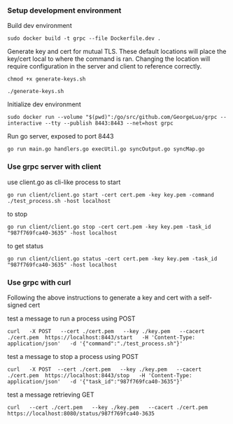 ### Setup development environment
Build dev environment
```
sudo docker build -t grpc --file Dockerfile.dev .
```
Generate key and cert for mutual TLS. These default locations will place the key/cert local to where the command is ran. Changing the location will require configuration in the server and client to reference correctly.
```
chmod +x generate-keys.sh
```
```
./generate-keys.sh
```
Initialize dev environment
```
sudo docker run --volume "$(pwd)":/go/src/github.com/GeorgeLuo/grpc --interactive --tty --publish 8443:8443 --net=host grpc
```
Run go server, exposed to port 8443
```
go run main.go handlers.go execUtil.go syncOutput.go syncMap.go
```

### Use grpc server with client
use client.go as cli-like process to start

```
go run client/client.go start -cert cert.pem -key key.pem -command ./test_process.sh -host localhost
```
to stop
```
go run client/client.go stop -cert cert.pem -key key.pem -task_id "987f769fca40-3635" -host localhost
```
to get status
```
go run client/client.go status -cert cert.pem -key key.pem -task_id "987f769fca40-3635" -host localhost
```

### Use grpc with curl

Following the above instructions to generate a key and cert with a self-signed cert

test a message to run a process using POST
```
curl   -X POST   --cert ./cert.pem   --key ./key.pem   --cacert ./cert.pem  https://localhost:8443/start   -H 'Content-Type: application/json'   -d '{"command":"./test_process.sh"}'
```
test a message to stop a process using POST
```
curl   -X POST  --cert ./cert.pem   --key ./key.pem   --cacert ./cert.pem  https://localhost:8443/stop   -H 'Content-Type: application/json'   -d '{"task_id":"987f769fca40-3635"}'
```
test a message retrieving GET
```
curl   --cert ./cert.pem   --key ./key.pem   --cacert ./cert.pem  https://localhost:8080/status/987f769fca40-3635
```


